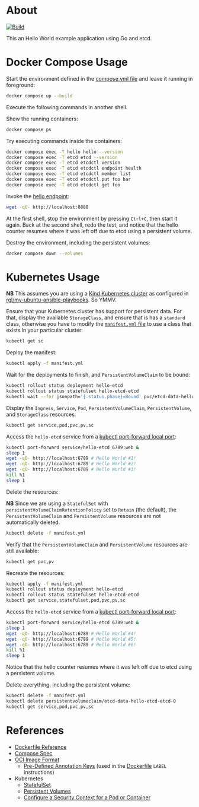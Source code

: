 # About

[![Build](https://github.com/rgl/hello-etcd/actions/workflows/build.yml/badge.svg)](https://github.com/rgl/hello-etcd/actions/workflows/build.yml)

This an Hello World example application using Go and etcd.

# Docker Compose Usage

Start the environment defined in the [compose.yml file](compose.yml) and leave it running in foreground:

```bash
docker compose up --build
```

Execute the following commands in another shell.

Show the running containers:

```bash
docker compose ps
```

Try executing commands inside the containers:

```bash
docker compose exec -T hello hello --version
docker compose exec -T etcd etcd --version
docker compose exec -T etcd etcdctl version
docker compose exec -T etcd etcdctl endpoint health
docker compose exec -T etcd etcdctl member list
docker compose exec -T etcd etcdctl put foo bar
docker compose exec -T etcd etcdctl get foo
```

Invoke the [hello endpoint](http://localhost:8888):

```bash
wget -qO- http://localhost:8888
```

At the first shell, stop the environment by pressing `Ctrl+C`, then start it
again. Back at the second shell, redo the test, and notice that the hello
counter resumes where it was left off due to etcd using a persistent volume.

Destroy the environment, including the persistent volumes:

```bash
docker compose down --volumes
```

# Kubernetes Usage

**NB** This assumes you are using a [Kind Kubernetes cluster](https://github.com/kubernetes-sigs/kind) as configured in [rgl/my-ubuntu-ansible-playbooks](https://github.com/rgl/my-ubuntu-ansible-playbooks/tree/main/roles/kind). So YMMV.

Ensure that your Kubernetes cluster has support for persistent data. For that,
display the available `StorageClass`, and ensure that is has a `standard`
class, otherwise you have to modify the [`manifest.yml` file](manifest.yml) to
use a class that exists in your particular cluster:

```bash
kubectl get sc
```

Deploy the manifest:

```bash
kubectl apply -f manifest.yml
```

Wait for the deployments to finish, and `PersistentVolumeClaim` to be bound:

```bash
kubectl rollout status deployment hello-etcd
kubectl rollout status statefulset hello-etcd-etcd
kubectl wait --for jsonpath='{.status.phase}=Bound' pvc/etcd-data-hello-etcd-etcd-0
```

Display the `Ingress`, `Service`, `Pod`, `PersistentVolumeClaim`,
`PersistentVolume`, and `StorageClass` resources:

```bash
kubectl get service,pod,pvc,pv,sc
```

Access the `hello-etcd` service from a [kubectl port-forward local port](https://kubernetes.io/docs/tasks/access-application-cluster/port-forward-access-application-cluster/):

```bash
kubectl port-forward service/hello-etcd 6789:web &
sleep 1
wget -qO- http://localhost:6789 # Hello World #1!
wget -qO- http://localhost:6789 # Hello World #2!
wget -qO- http://localhost:6789 # Hello World #3!
kill %1
sleep 1
```

Delete the resources:

**NB** Since we are using a `StatefulSet` with `persistentVolumeClaimRetentionPolicy` set to `Retain` (the default), the `PersistentVolumeClaim` and `PersistentVolume` resources are not automatically deleted.

```bash
kubectl delete -f manifest.yml
```

Verify that the `PersistentVolumeClaim` and `PersistentVolume` resources are
still available:

```bash
kubectl get pvc,pv
```

Recreate the resources:

```bash
kubectl apply -f manifest.yml
kubectl rollout status deployment hello-etcd
kubectl rollout status statefulset hello-etcd-etcd
kubectl get service,statefulset,pod,pvc,pv,sc
```

Access the `hello-etcd` service from a [kubectl port-forward local port](https://kubernetes.io/docs/tasks/access-application-cluster/port-forward-access-application-cluster/):

```bash
kubectl port-forward service/hello-etcd 6789:web &
sleep 1
wget -qO- http://localhost:6789 # Hello World #4!
wget -qO- http://localhost:6789 # Hello World #5!
wget -qO- http://localhost:6789 # Hello World #6!
kill %1
sleep 1
```

Notice that the hello counter resumes where it was left off due to etcd using a
persistent volume.

Delete everything, including the persistent volume:

```bash
kubectl delete -f manifest.yml
kubectl delete persistentvolumeclaim/etcd-data-hello-etcd-etcd-0
kubectl get service,pod,pvc,pv,sc
```

# References

* [Dockerfile Reference](https://docs.docker.com/engine/reference/builder/)
* [Compose Spec](https://github.com/compose-spec/compose-spec/blob/master/spec.md)
* [OCI Image Format](https://github.com/opencontainers/image-spec)
  * [Pre-Defined Annotation Keys](https://github.com/opencontainers/image-spec/blob/main/annotations.md) (used in the [Dockerfile](Dockerfile) `LABEL` instructions)
* Kubernetes
  * [StatefulSet](https://kubernetes.io/docs/concepts/workloads/controllers/statefulset/)
  * [Persistent Volumes](https://kubernetes.io/docs/concepts/storage/persistent-volumes/)
  * [Configure a Security Context for a Pod or Container](https://kubernetes.io/docs/tasks/configure-pod-container/security-context/)

